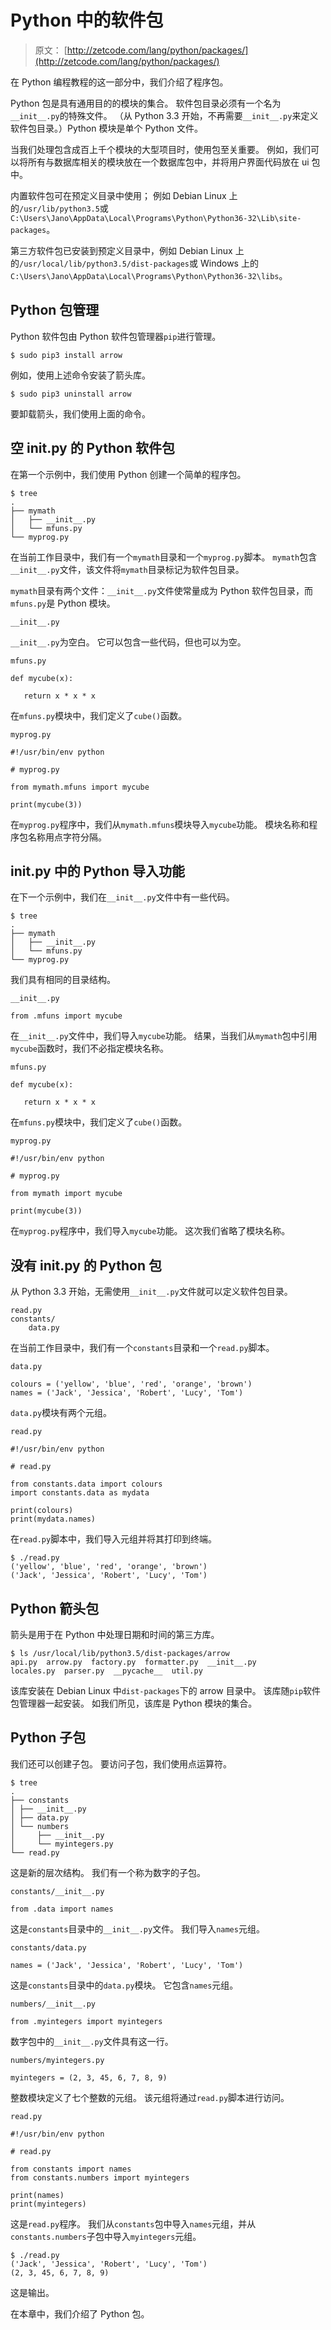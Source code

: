 # Python 中的软件包

> 原文： [http://zetcode.com/lang/python/packages/](http://zetcode.com/lang/python/packages/)

在 Python 编程教程的这一部分中，我们介绍了程序包。

Python 包是具有通用目的的模块的集合。 软件包目录必须有一个名为`__init__.py`的特殊文件。 （从 Python 3.3 开始，不再需要`__init__.py`来定义软件包目录。）Python 模块是单个 Python 文件。

当我们处理包含成百上千个模块的大型项目时，使用包至关重要。 例如，我们可以将所有与数据库相关的模块放在一个数据库包中，并将用户界面代码放在 ui 包中。

内置软件包可在预定义目录中使用； 例如 Debian Linux 上的`/usr/lib/python3.5`或`C:\Users\Jano\AppData\Local\Programs\Python\Python36-32\Lib\site-packages`。

第三方软件包已安装到预定义目录中，例如 Debian Linux 上的`/usr/local/lib/python3.5/dist-packages`或 Windows 上的`C:\Users\Jano\AppData\Local\Programs\Python\Python36-32\libs`。

## Python 包管理

Python 软件包由 Python 软件包管理器`pip`进行管理。

```
$ sudo pip3 install arrow

```

例如，使用上述命令安装了箭头库。

```
$ sudo pip3 uninstall arrow

```

要卸载箭头，我们使用上面的命令。

## 空 __init__.py 的 Python 软件包

在第一个示例中，我们使用 Python 创建一个简单的程序包。

```
$ tree
.
├── mymath
│   ├── __init__.py
│   └── mfuns.py
└── myprog.py

```

在当前工作目录中，我们有一个`mymath`目录和一个`myprog.py`脚本。 `mymath`包含`__init__.py`文件，该文件将`mymath`目录标记为软件包目录。

`mymath`目录有两个文件：`__init__.py`文件使常量成为 Python 软件包目录，而`mfuns.py`是 Python 模块。

`__init__.py`

`__init__.py`为空白。 它可以包含一些代码，但也可以为空。

`mfuns.py`

```
def mycube(x):

   return x * x * x 

```

在`mfuns.py`模块中，我们定义了`cube()`函数。

`myprog.py`

```
#!/usr/bin/env python

# myprog.py

from mymath.mfuns import mycube

print(mycube(3))

```

在`myprog.py`程序中，我们从`mymath.mfuns`模块导入`mycube`功能。 模块名称和程序包名称用点字符分隔。

## __init__.py 中的 Python 导入功能

在下一个示例中，我们在`__init__.py`文件中有一些代码。

```
$ tree
.
├── mymath
│   ├── __init__.py
│   └── mfuns.py
└── myprog.py

```

我们具有相同的目录结构。

`__init__.py`

```
from .mfuns import mycube

```

在`__init__.py`文件中，我们导入`mycube`功能。 结果，当我们从`mymath`包中引用`mycube`函数时，我们不必指定模块名称。

`mfuns.py`

```
def mycube(x):

   return x * x * x 

```

在`mfuns.py`模块中，我们定义了`cube()`函数。

`myprog.py`

```
#!/usr/bin/env python

# myprog.py

from mymath import mycube

print(mycube(3))

```

在`myprog.py`程序中，我们导入`mycube`功能。 这次我们省略了模块名称。

## 没有 __init__.py 的 Python 包

从 Python 3.3 开始，无需使用`__init__.py`文件就可以定义软件包目录。

```
read.py
constants/
    data.py 

```

在当前工作目录中，我们有一个`constants`目录和一个`read.py`脚本。

`data.py`

```
colours = ('yellow', 'blue', 'red', 'orange', 'brown')
names = ('Jack', 'Jessica', 'Robert', 'Lucy', 'Tom')

```

`data.py`模块有两个元组。

`read.py`

```
#!/usr/bin/env python

# read.py

from constants.data import colours
import constants.data as mydata

print(colours)
print(mydata.names)

```

在`read.py`脚本中，我们导入元组并将其打印到终端。

```
$ ./read.py 
('yellow', 'blue', 'red', 'orange', 'brown')
('Jack', 'Jessica', 'Robert', 'Lucy', 'Tom')

```

## Python 箭头包

箭头是用于在 Python 中处理日期和时间的第三方库。

```
$ ls /usr/local/lib/python3.5/dist-packages/arrow
api.py  arrow.py  factory.py  formatter.py  __init__.py  
locales.py  parser.py  __pycache__  util.py

```

该库安装在 Debian Linux 中`dist-packages`下的 arrow 目录中。 该库随`pip`软件包管理器一起安装。 如我们所见，该库是 Python 模块的集合。

## Python 子包

我们还可以创建子包。 要访问子包，我们使用点运算符。

```
$ tree
.
├── constants
│ ├── __init__.py
│ ├── data.py
│ └── numbers
│     ├── __init__.py
│     └── myintegers.py
└── read.py

```

这是新的层次结构。 我们有一个称为数字的子包。

`constants/__init__.py`

```
from .data import names

```

这是`constants`目录中的`__init__.py`文件。 我们导入`names`元组。

`constants/data.py`

```
names = ('Jack', 'Jessica', 'Robert', 'Lucy', 'Tom')

```

这是`constants`目录中的`data.py`模块。 它包含`names`元组。

`numbers/__init__.py`

```
from .myintegers import myintegers

```

数字包中的`__init__.py`文件具有这一行。

`numbers/myintegers.py`

```
myintegers = (2, 3, 45, 6, 7, 8, 9)

```

整数模块定义了七个整数的元组。 该元组将通过`read.py`脚本进行访问。

`read.py`

```
#!/usr/bin/env python

# read.py

from constants import names
from constants.numbers import myintegers

print(names)
print(myintegers)

```

这是`read.py`程序。 我们从`constants`包中导入`names`元组，并从`constants.numbers`子包中导入`myintegers`元组。

```
$ ./read.py 
('Jack', 'Jessica', 'Robert', 'Lucy', 'Tom')
(2, 3, 45, 6, 7, 8, 9)

```

这是输出。

在本章中，我们介绍了 Python 包。